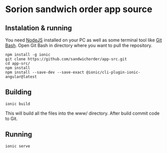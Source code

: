 # Sorion sandwich order app source

## Instalation & running
You need [NodeJS](https://nodejs.org/en/) installed on your PC as well as some terminal tool like [Git Bash](https://git-for-windows.github.io/).
Open Git Bash in directory where you want to pull the repository.
```
npm install -g ionic
git clone https://github.com/sandwichorder/app-src.git
cd app-src/
npm install
npm install --save-dev --save-exact @ionic/cli-plugin-ionic-angular@latest
```
## Building
```
ionic build
```
This will build all the files into the www/ directory. After build commit code to Git.
## Running
```
ionic serve
```
